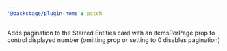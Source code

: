 ```yaml
---
'@backstage/plugin-home': patch
---
```


Adds pagination to the Starred Entities card with an itemsPerPage prop to control displayed number (omitting prop or setting to 0 disables pagination)
